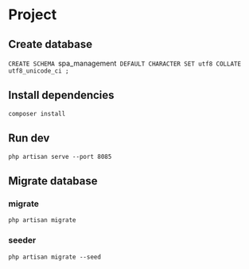 # Project

## Create database
`CREATE SCHEMA `spa_management` DEFAULT CHARACTER SET utf8 COLLATE utf8_unicode_ci ;`

## Install dependencies

`composer install`

## Run dev

`php artisan serve --port 8085`

## Migrate database

### migrate 
`php artisan migrate`

### seeder 
`php artisan migrate --seed`
